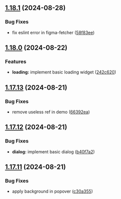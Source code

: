 ## [1.18.1](https://github.com/acronis/ui-component-library/compare/v1.18.0...v1.18.1) (2024-08-28)


### Bug Fixes

* fix eslint error in figma-fetcher ([58f83ee](https://github.com/acronis/ui-component-library/commit/58f83eee7b43babd14fe9a1da9573320d4c3155b))

## [1.18.0](https://github.com/acronis/ui-component-library/compare/v1.17.13...v1.18.0) (2024-08-22)


### Features

* **loading:** implement basic loading widget ([242c620](https://github.com/acronis/ui-component-library/commit/242c620fc9f3765e54d9b454efeebfd9f1c70a31))

## [1.17.13](https://github.com/acronis/ui-component-library/compare/v1.17.12...v1.17.13) (2024-08-21)


### Bug Fixes

* remove useless ref in demo ([66392ea](https://github.com/acronis/ui-component-library/commit/66392ea7e4d66f787a4ee1bfaeef677502022378))

## [1.17.12](https://github.com/acronis/ui-component-library/compare/v1.17.11...v1.17.12) (2024-08-21)


### Bug Fixes

* **dialog:** implement basic dialog ([b40f7a2](https://github.com/acronis/ui-component-library/commit/b40f7a2d9bd55d451d2ec355bae16534b1463073))

## [1.17.11](https://github.com/acronis/ui-component-library/compare/v1.17.10...v1.17.11) (2024-08-21)


### Bug Fixes

* apply background in popover ([c30a355](https://github.com/acronis/ui-component-library/commit/c30a3553f1f077c2ceb16eda64404f3971890bc5))

